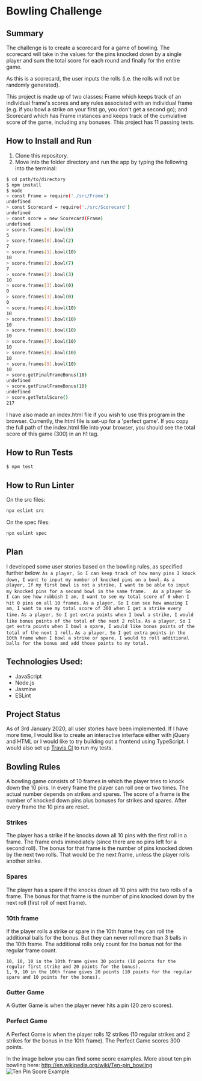 # Bowling Challenge
## Summary
The challenge is to create a scorecard for a game of bowling. The scorecard will take in the values for the pins knocked down by a single player and sum the total score for each round and finally for the entire game.

As this is a scorecard, the user inputs the rolls (i.e. the rolls will not be randomly generated).

This project is made up of two classes: Frame which keeps track of an individual frame's scores and any rules associated with an individual frame (e.g. if you bowl a strike on your first go, you don't get a second go); and Scorecard which has Frame instances and keeps track of the cumulative score of the game, including any bonuses. This project has 11 passing tests.

## How to Install and Run
1. Clone this repository.
2. Move into the folder directory and run the app by typing the following into the terminal:
``` bash
$ cd path/to/directory
$ npm install
$ node
> const Frame = require('./src/Frame')
undefined
> const Scorecard = require('./src/Scorecard')
undefined
> const score = new Scorecard(Frame)
undefined
> score.frames[0].bowl(5)
5
> score.frames[0].bowl(2)
7
> score.frames[1].bowl(10)
10
> score.frames[2].bowl(7)
7
> score.frames[2].bowl(3)
10
> score.frames[3].bowl(0)
0
> score.frames[3].bowl(0)
0
> score.frames[4].bowl(10)
10
> score.frames[5].bowl(10)
10
> score.frames[6].bowl(10)
10
> score.frames[7].bowl(10)
10
> score.frames[8].bowl(10)
10
> score.frames[9].bowl(10)
10
> score.getFinalFrameBonus(10)
undefined
> score.getFinalFrameBonus(10)
undefined
> score.getTotalScore()
217
```
I have also made an index.html file if you wish to use this program in the browser. Currently, the html file is set-up for a 'perfect game'. If you copy the full path of the index.html file into your browser, you should see the total score of this game (300) in an h1 tag.

## How to Run Tests
```bash
$ npm test
```

## How to Run Linter
On the src files:
```bash
npx eslint src
```
On the spec files:
```bash
npx eslint spec
```

## Plan
I developed some user stories based on the bowling rules, as specified further below.
``
As a player,
So I can keep track of how many pins I knock down,
I want to input my number of knocked pins on a bowl.
``
``
As a player,
If my first bowl is not a strike,
I want to be able to input my knocked pins for a second bowl in the same frame.  
``
``
As a player
So I can see how rubbish I am,
I want to see my total score of 0 when I hit 0 pins on all 10 frames.
``
``
As a player,
So I can see how amazing I am,
I want to see my total score of 300 when I get a strike every time.
``
``
As a player,
So I get extra points when I bowl a strike,
I would like bonus points of the total of the next 2 rolls.
``
``
As a player,
So I get extra points when I bowl a spare,
I would like bonus points of the total of the next 1 roll.
``
``
As a player,
So I get extra points in the 10th frame when I bowl a strike or spare,
I would to roll additional balls for the bonus and add those points to my total.
``
## Technologies Used:
- JavaScript 
- Node.js 
- Jasmine 
- ESLint

## Project Status
As of 3rd January 2020, all user stories have been implemented. If I have more time, I would like to create an interactive interface either with jQuery and HTML or I would like to try building out a frontend using TypeScript. I would also set up [Travis CI](https://travis-ci.org) to run my tests.

## Bowling Rules
A bowling game consists of 10 frames in which the player tries to knock down the 10 pins. In every frame the player can roll one or two times. The actual number depends on strikes and spares. The score of a frame is the number of knocked down pins plus bonuses for strikes and spares. After every frame the 10 pins are reset.

### Strikes
The player has a strike if he knocks down all 10 pins with the first roll in a frame. The frame ends immediately (since there are no pins left for a second roll). The bonus for that frame is the number of pins knocked down by the next two rolls. That would be the next frame, unless the player rolls another strike.

### Spares
The player has a spare if the knocks down all 10 pins with the two rolls of a frame. The bonus for that frame is the number of pins knocked down by the next roll (first roll of next frame).

### 10th frame
If the player rolls a strike or spare in the 10th frame they can roll the additional balls for the bonus. But they can never roll more than 3 balls in the 10th frame. The additional rolls only count for the bonus not for the regular frame count.

    10, 10, 10 in the 10th frame gives 30 points (10 points for the regular first strike and 20 points for the bonus).
    1, 9, 10 in the 10th frame gives 20 points (10 points for the regular spare and 10 points for the bonus).

### Gutter Game
A Gutter Game is when the player never hits a pin (20 zero scores).

### Perfect Game
A Perfect Game is when the player rolls 12 strikes (10 regular strikes and 2 strikes for the bonus in the 10th frame). The Perfect Game scores 300 points.

In the image below you can find some score examples.
More about ten pin bowling here: http://en.wikipedia.org/wiki/Ten-pin_bowling
![Ten Pin Score Example](images/example_ten_pin_scoring.png)
